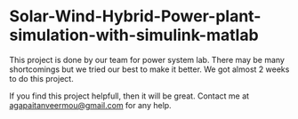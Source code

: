 # Solar-Wind-Hybrid-Power-plant-simulation-with-simulink-matlab
This project is done by our team for power system lab. There may be many shortcomings but we tried our best to make it better.
We got almost 2 weeks to do this project. 

If you find this project helpfull, then it will be great. Contact me at agapaitanveermou@gmail.com for any help.
